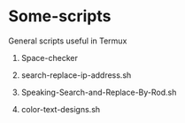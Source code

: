 # Some-scripts
General scripts useful in Termux
1. Space-checker
       
2. search-replace-ip-address.sh

3. Speaking-Search-and-Replace-By-Rod.sh

4. color-text-designs.sh
